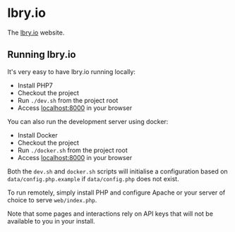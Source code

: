 # lbry.io

The [lbry.io](https://lbry.io) website.

## Running lbry.io

It's very easy to have lbry.io running locally:

- Install PHP7
- Checkout the project
- Run `./dev.sh` from the project root
- Access [localhost:8000](http://localhost:8000) in your browser

You can also run the development server using docker:

- Install Docker
- Checkout the project
- Run `./docker.sh` from the project root
- Access [localhost:8000](http://localhost:8000) in your browser

Both the `dev.sh` and `docker.sh` scripts will initialise a configuration based on `data/config.php.example` if `data/config.php` does not exist.

To run remotely, simply install PHP and configure Apache or your server of choice to serve `web/index.php`.

Note that some pages and interactions rely on API keys that will not be available to you in your install.
